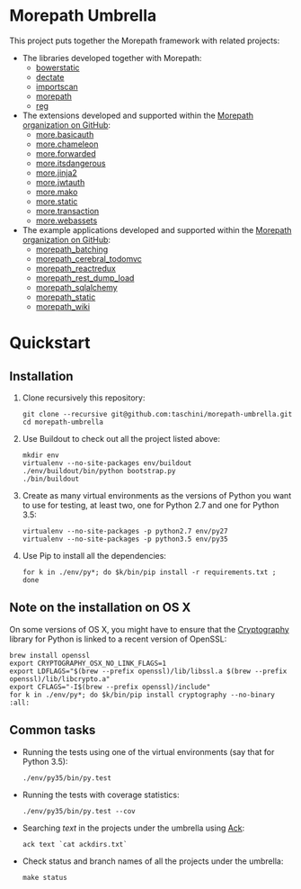 Morepath Umbrella
=================

This project puts together the Morepath framework with related projects:

* The libraries developed together with Morepath:
  - [bowerstatic](https://github.com/faassen/bowerstatic)
  - [dectate](https://github.com/morepath/dectate)
  - [importscan](https://github.com/faassen/importscan)
  - [morepath](https://github.com/morepath/morepath)
  - [reg](https://github.com/morepath/reg)
* The extensions developed and supported within the [Morepath organization on GitHub](https://github.com/morepath):
  - [more.basicauth](https://github.com/morepath/more.basicauth)
  - [more.chameleon](https://github.com/morepath/more.chameleon)
  - [more.forwarded](https://github.com/morepath/more.forwarded)
  - [more.itsdangerous](https://github.com/morepath/more.itsdangerous)
  - [more.jinja2](https://github.com/morepath/more.jinja2)
  - [more.jwtauth](https://github.com/morepath/more.jwtauth)
  - [more.mako](https://github.com/morepath/more.mako)
  - [more.static](https://github.com/morepath/more.static)
  - [more.transaction](https://github.com/morepath/more.transaction)
  - [more.webassets](https://github.com/morepath/more.webassets)
* The example applications developed and supported within the [Morepath organization on GitHub](https://github.com/morepath):
  - [morepath_batching](https://github.com/morepath/morepath_batching)
  - [morepath_cerebral_todomvc](https://github.com/morepath/morepath_cerebral_todomvc)
  - [morepath_reactredux](https://github.com/morepath/morepath_reactredux)
  - [morepath_rest_dump_load](https://github.com/morepath/morepath_rest_dump_load)
  - [morepath_sqlalchemy](https://github.com/morepath/morepath_sqlalchemy)
  - [morepath_static](https://github.com/morepath/morepath_static)
  - [morepath_wiki](https://github.com/morepath/morepath_wiki)

Quickstart
==========

Installation
------------

1. Clone recursively this repository:

   ```shell
   git clone --recursive git@github.com:taschini/morepath-umbrella.git
   cd morepath-umbrella
   ```

2. Use Buildout to check out all the project listed above:

   ```shell
   mkdir env
   virtualenv --no-site-packages env/buildout
   ./env/buildout/bin/python bootstrap.py
   ./bin/buildout
   ```

3. Create as many virtual environments as the versions of Python you
   want to use for testing, at least two, one for Python 2.7 and one
   for Python 3.5:

   ```shell
   virtualenv --no-site-packages -p python2.7 env/py27
   virtualenv --no-site-packages -p python3.5 env/py35
   ```

4. Use Pip to install all the dependencies:

   ```shell
   for k in ./env/py*; do $k/bin/pip install -r requirements.txt ; done
   ```

Note on the installation on OS X
--------------------------------

On some versions of OS X, you might have to ensure that the
[Cryptography](https://cryptography.io/en/latest/installation/#building-cryptography-on-os-x)
library for Python is linked to a recent version of OpenSSL:

```shell
brew install openssl
export CRYPTOGRAPHY_OSX_NO_LINK_FLAGS=1
export LDFLAGS="$(brew --prefix openssl)/lib/libssl.a $(brew --prefix openssl)/lib/libcrypto.a"
export CFLAGS="-I$(brew --prefix openssl)/include"
for k in ./env/py*; do $k/bin/pip install cryptography --no-binary :all:
```

Common tasks
------------

*  Running the tests using one of the virtual environments (say that for Python 3.5):

   ```shell
   ./env/py35/bin/py.test
   ```

*  Running the tests with coverage statistics:

   ```shell
   ./env/py35/bin/py.test --cov
   ```

*  Searching *text* in the projects under the umbrella using
   [Ack](http://beyondgrep.com/install/):

   ```shell
   ack text `cat ackdirs.txt`
   ```

*  Check status and branch names of all the projects under the umbrella:

   ```shell
   make status
   ```
